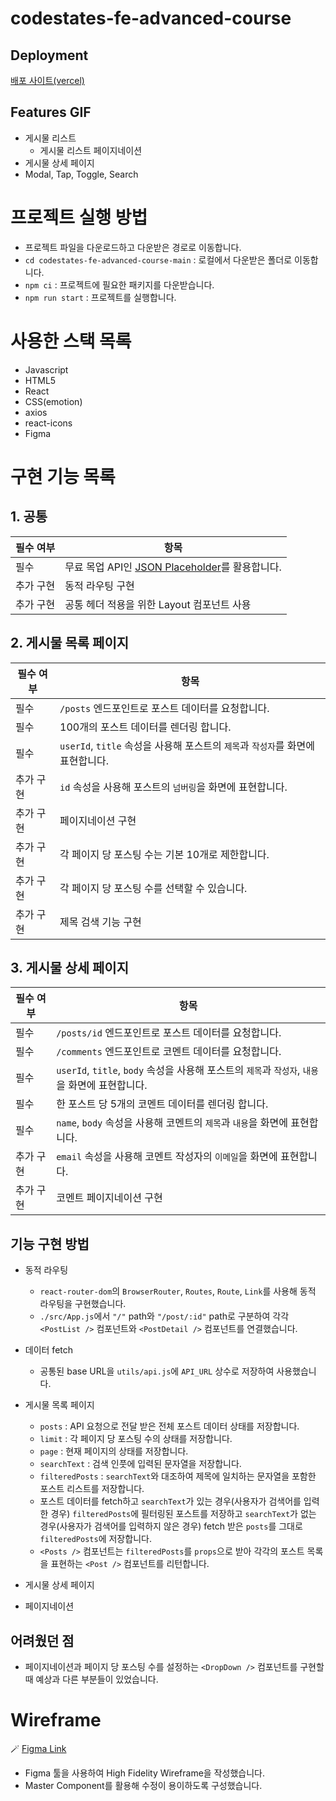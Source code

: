 # codestates-fe-advanced-course

## Deployment

[배포 사이트(vercel)](https://codestates-fe-advanced-course.vercel.app/)

## Features GIF

- 게시물 리스트
  - 게시물 리스트 페이지네이션
- 게시물 상세 페이지
- Modal, Tap, Toggle, Search

# 프로젝트 실행 방법

- 프로젝트 파일을 다운로드하고 다운받은 경로로 이동합니다.
- `cd codestates-fe-advanced-course-main` : 로컬에서 다운받은 폴더로 이동합니다.
- `npm ci` : 프로젝트에 필요한 패키지를 다운받습니다.
- `npm run start` : 프로젝트를 실행합니다.

# 사용한 스택 목록

- Javascript
- HTML5
- React
- CSS(emotion)
- axios
- react-icons
- Figma

# 구현 기능 목록

## 1. 공통

| 필수 여부 | 항목                                                                                    |
| --------- | --------------------------------------------------------------------------------------- |
| 필수      | 무료 목업 API인 [JSON Placeholder](https://jsonplaceholder.typicode.com/)를 활용합니다. |
| 추가 구현 | 동적 라우팅 구현                                                                        |
| 추가 구현 | 공통 헤더 적용을 위한 Layout 컴포넌트 사용                                              |

## 2. 게시물 목록 페이지

| 필수 여부 | 항목                                                                            |
| --------- | ------------------------------------------------------------------------------- |
| 필수      | `/posts` 엔드포인트로 포스트 데이터를 요청합니다.                               |
| 필수      | 100개의 포스트 데이터를 렌더링 합니다.                                          |
| 필수      | `userId`, `title` 속성을 사용해 포스트의 `제목`과 `작성자`를 화면에 표현합니다. |
| 추가 구현 | `id` 속성을 사용해 포스트의 `넘버링`을 화면에 표현합니다.                       |
| 추가 구현 | 페이지네이션 구현                                                               |
| 추가 구현 | 각 페이지 당 포스팅 수는 기본 10개로 제한합니다.                                |
| 추가 구현 | 각 페이지 당 포스팅 수를 선택할 수 있습니다.                                    |
| 추가 구현 | 제목 검색 기능 구현                                                             |

## 3. 게시물 상세 페이지

| 필수 여부 | 항목                                                                                            |
| --------- | ----------------------------------------------------------------------------------------------- |
| 필수      | `/posts/id` 엔드포인트로 포스트 데이터를 요청합니다.                                            |
| 필수      | `/comments` 엔드포인트로 코멘트 데이터를 요청합니다.                                            |
| 필수      | `userId`, `title`, `body` 속성을 사용해 포스트의 `제목`과 `작성자`, `내용`을 화면에 표현합니다. |
| 필수      | 한 포스트 당 5개의 코멘트 데이터를 렌더링 합니다.                                               |
| 필수      | `name`, `body` 속성을 사용해 코멘트의 `제목`과 `내용`을 화면에 표현합니다.                      |
| 추가 구현 | `email` 속성을 사용해 코멘트 작성자의 `이메일`을 화면에 표현합니다.                             |
| 추가 구현 | 코멘트 페이지네이션 구현                                                                        |

## 기능 구현 방법

- 동적 라우팅

  - `react-router-dom`의 `BrowserRouter`, `Routes`, `Route`, `Link`를 사용해 동적 라우팅을 구현했습니다.
  - `./src/App.js`에서 `"/"` path와 `"/post/:id"` path로 구분하여 각각 `<PostList />` 컴포넌트와 `<PostDetail />` 컴포넌트를 연결했습니다.

- 데이터 fetch

  - 공통된 base URL을 `utils/api.js`에 `API_URL` 상수로 저장하여 사용했습니다.

- 게시물 목록 페이지

  - `posts` : API 요청으로 전달 받은 전체 포스트 데이터 상태를 저장합니다.
  - `limit` : 각 페이지 당 포스팅 수의 상태를 저장합니다.
  - `page` : 현재 페이지의 상태를 저장합니다.
  - `searchText` : 검색 인풋에 입력된 문자열을 저장합니다.
  - `filteredPosts` : `searchText`와 대조하여 제목에 일치하는 문자열을 포함한 포스트 리스트를 저장합니다.
  - 포스트 데이터를 fetch하고 `searchText`가 있는 경우(사용자가 검색어를 입력한 경우) `filteredPosts`에 필터링된 포스트를 저장하고 `searchText`가 없는 경우(사용자가 검색어를 입력하지 않은 경우) fetch 받은 `posts`를 그대로 `filteredPosts`에 저장합니다.
  - `<Posts />` 컴포넌트는 `filteredPosts`를 `props`으로 받아 각각의 포스트 목록을 표현하는 `<Post />` 컴포넌트를 리턴합니다.

- 게시물 상세 페이지
- 페이지네이션

## 어려웠던 점

- 페이지네이션과 페이지 당 포스팅 수를 설정하는 `<DropDown />` 컴포넌트를 구현할 때 예상과 다른 부분들이 있었습니다.

# Wireframe

🪄 [Figma Link](https://www.figma.com/file/AqwWkdGAfoxRWaKt89Ciki/codestate-fe-advanced-course?node-id=0%3A1)

- Figma 툴을 사용하여 High Fidelity Wireframe을 작성했습니다.
- Master Component를 활용해 수정이 용이하도록 구성했습니다.

